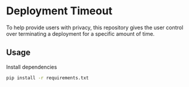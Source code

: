 # Deployment Timeout
To help provide users with privacy, this repository gives the user control over terminating a deployment for a specific amount of time. 

## Usage

Install dependencies
```bash
pip install -r requirements.txt
```

